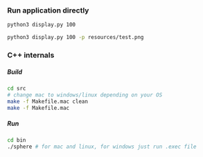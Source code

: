 ### Run application directly
``` sh
python3 display.py 100
```

``` sh
python3 display.py 100 -p resources/test.png
```

### C++ internals

##### Build
```sh
cd src
# change mac to windows/linux depending on your OS
make -f Makefile.mac clean
make -f Makefile.mac
```

##### Run
```sh
cd bin
./sphere # for mac and linux, for windows just run .exec file
```

